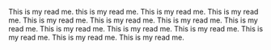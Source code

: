 This is my read me. this is my read me. This is my read me. This is my read me. This is my read me. This is my read me. This is my read me. This is my read me. This is my read me. This is my read me. This is my read me. This is my read me. This is my read me. This is my read me. 